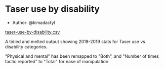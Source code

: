 # Taser use by disability

- Author: @kimadactyl

[taser-use-by-disability.csv](taser-use-by-disability.csv)

A tidied and melted output showing 2018-2019 stats for Taser use vs disability categories.

"Physical and mental" has been remapped to "Both", and "Number of times tactic reported" to "Total" for ease of manipulation.
